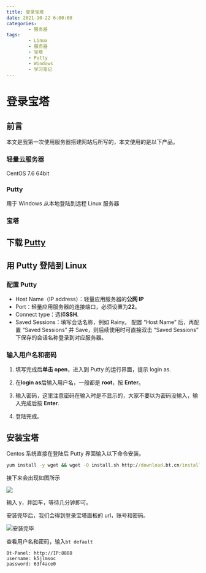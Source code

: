 ```yaml
---
title: 登录宝塔
date: 2021-10-22 6:00:00
categories:
        - 服务器
tags:
        - Linux
        - 服务器
        - 宝塔
        - Putty
        - Windows
        - 学习笔记
---
```


# 登录宝塔

## 前言

本文是我第一次使用服务器搭建网站后所写的，本文使用的是以下产品。

### 轻量云服务器

CentOS 7.6 64bit

### Putty

用于 Windows 从本地登陆到远程 Linux 服务器

### 宝塔

## 下载 [Putty](https://www.chiark.greenend.org.uk/~sgtatham/putty/latest.html)

## 用 Putty 登陆到 Linux

### 配置 Putty

- Host Name（IP address）：轻量应用服务器的**公网 IP**
- Port：轻量应用服务器的连接端口，必须设置为**22**。
- Connect type：选择**SSH**.
- Saved Sessions：填写会话名称，例如 Rainy。
  配置 “Host Name” 后，再配置 “Saved Sessions” 并 Save，则后续使用时可直接双击 “Saved Sessions” 下保存的会话名称登录到对应服务器。

### 输入用户名和密码

1. 填写完成后**单击 open**，进入到 Putty 的运行界面，提示 login as.

2. 在**login as**后输入用户名，一般都是 **root**，按 **Enter**。
3. 输入密码，这里注意密码在输入时是不显示的，大家不要以为密码没输入，输入完成后按 **Enter**.
4. 登陆完成。

## 安装宝塔

Centos 系统直接在登陆后 Putty 界面输入以下命令安装。

```cmd
yum install -y wget && wget -O install.sh http://download.bt.cn/install/install.sh && sh install.sh
```

接下来会出现如图所示

![](https://pic4.zhimg.com/v2-0c501b9300235e3f002e2fd07ed9dd57_b.png)

输入 y，并回车，等待几分钟即可。

安装完毕后，我们会得到登录宝塔面板的 url，账号和密码。

![安装完毕](%E6%9C%8D%E5%8A%A1%E5%99%A8%E7%99%BB%E9%99%86%E5%AE%9D%E5%A1%94.assets/%E5%AE%89%E8%A3%85%E5%AE%8C%E6%AF%95.png)

查看用户名和密码，输入`bt default`

```text
Bt-Panel: http://IP:8888
username: k5jlmsoc
password: 63f4ace0
```

